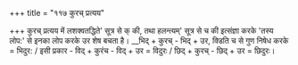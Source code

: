 +++
title = "११७ कुरच् प्रत्यय"

+++
कुरच् प्रत्यय में लशक्वतद्धिते' सूत्र से क् की, तथा हलन्त्यम्' सूत्र से च की इत्संज्ञा करके 'तस्य लोप:' से इनका लोप करके उर शेष बचता है।
__भिद् + कुरच् - भिद् + उर, क्डिति च से गुण निषेध करके = भिदुर: / इसी प्रकार - विद् + कुरंच - विद् + उर = विदुरः / छिद् + कुरच् - छिद् + उर = छिदुरः।